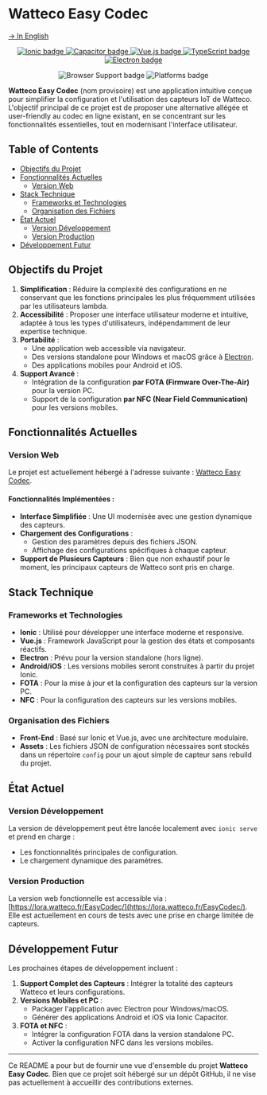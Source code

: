 # Watteco Easy Codec
[→ In English](/README.md)

<p align="center">
    <a href="https://ionicframework.com/" target="_blank">
        <img alt="Ionic badge" title="Built with Ionic" src="https://img.shields.io/badge/Ionic-3880FF?style=for-the-badge&logo=ionic&logoColor=white"/>
    </a>
    <a href="https://capacitorjs.com/" target="_blank">
        <img alt="Capacitor badge" title="Built with Capacitor" src="https://img.shields.io/badge/Capacitor-119EFF?style=for-the-badge&logo=capacitor&logoColor=white"/>
    </a>
    <a href="https://vuejs.org/" target="_blank">
        <img alt="Vue.js badge" title="Built with Vue.js" src="https://img.shields.io/badge/Vue.js-42b883?style=for-the-badge&logo=vue.js&logoColor=white"/>
    </a>
    <a href="https://www.typescriptlang.org/" target="_blank">
        <img alt="TypeScript badge" title="Built with TypeScript" src="https://img.shields.io/badge/TypeScript-3178C6?style=for-the-badge&logo=typescript&logoColor=white"/>
    </a>
    <a href="https://electronjs.org/" target="_blank">
        <img alt="Electron badge" title="Built with Electron!" src="https://img.shields.io/badge/Electron-4E44B6?style=for-the-badge&logo=electron&logoColor=white"/>
    </a>
</p>
<p align="center">
    <img alt="Browser Support badge" title="Works in all modern browsers" src="https://img.shields.io/badge/browser-modern-brightgreen?style=for-the-badge&logo=googlechrome&logoColor=white"/>
    <img alt="Platforms badge" title="Available on Web, Android, and iOS" src="https://img.shields.io/badge/platforms-Web%20|%20Android%20|%20iOS-orange?style=for-the-badge&logo=ionic"/>
</p>


**Watteco Easy Codec** (nom provisoire) est une application intuitive conçue pour simplifier la configuration et l'utilisation des capteurs IoT de Watteco. L'objectif principal de ce projet est de proposer une alternative allégée et user-friendly au codec en ligne existant, en se concentrant sur les fonctionnalités essentielles, tout en modernisant l'interface utilisateur.  
  
## Table of Contents

- [Objectifs du Projet](#objectifs-du-projet)
- [Fonctionnalités Actuelles](#fonctionnalités-actuelles)
  - [Version Web](#version-web)
- [Stack Technique](#stack-technique)
  - [Frameworks et Technologies](#frameworks-et-technologies)
  - [Organisation des Fichiers](#organisation-des-fichiers)
- [État Actuel](#état-actuel)
  - [Version Développement](#version-développement)
  - [Version Production](#version-production)
- [Développement Futur](#développement-futur)

## Objectifs du Projet

1. **Simplification** : Réduire la complexité des configurations en ne conservant que les fonctions principales les plus fréquemment utilisées par les utilisateurs lambda.
2. **Accessibilité** : Proposer une interface utilisateur moderne et intuitive, adaptée à tous les types d'utilisateurs, indépendamment de leur expertise technique.
3. **Portabilité** :
   - Une application web accessible via navigateur.
   - Des versions standalone pour Windows et macOS grâce à [Electron](https://www.electronjs.org/).
   - Des applications mobiles pour Android et iOS.
4. **Support Avancé** :
   - Intégration de la configuration **par FOTA (Firmware Over-The-Air)** pour la version PC.
   - Support de la configuration **par NFC (Near Field Communication)** pour les versions mobiles.

## Fonctionnalités Actuelles

### Version Web
Le projet est actuellement hébergé à l'adresse suivante : [Watteco Easy Codec](https://lora.watteco.fr/EasyCodec/).

#### Fonctionnalités Implémentées :
- **Interface Simplifiée** : Une UI modernisée avec une gestion dynamique des capteurs.
- **Chargement des Configurations** : 
  - Gestion des paramètres depuis des fichiers JSON.
  - Affichage des configurations spécifiques à chaque capteur.
- **Support de Plusieurs Capteurs** : Bien que non exhaustif pour le moment, les principaux capteurs de Watteco sont pris en charge.

## Stack Technique

### Frameworks et Technologies
- **Ionic** : Utilisé pour développer une interface moderne et responsive.
- **Vue.js** : Framework JavaScript pour la gestion des états et composants réactifs.
- **Electron** : Prévu pour la version standalone (hors ligne).
- **Android/iOS** : Les versions mobiles seront construites à partir du projet Ionic.
- **FOTA** : Pour la mise à jour et la configuration des capteurs sur la version PC.
- **NFC** : Pour la configuration des capteurs sur les versions mobiles.

### Organisation des Fichiers
- **Front-End** : Basé sur Ionic et Vue.js, avec une architecture modulaire.
- **Assets** : Les fichiers JSON de configuration nécessaires sont stockés dans un répertoire `config` pour un ajout simple de capteur sans rebuild du projet.

## État Actuel

### Version Développement
La version de développement peut être lancée localement avec `ionic serve` et prend en charge :
- Les fonctionnalités principales de configuration.
- Le chargement dynamique des paramètres.

### Version Production
La version web fonctionnelle est accessible via : [https://lora.watteco.fr/EasyCodec/](https://lora.watteco.fr/EasyCodec/). Elle est actuellement en cours de tests avec une prise en charge limitée de capteurs.

## Développement Futur

Les prochaines étapes de développement incluent :
1. **Support Complet des Capteurs** : Intégrer la totalité des capteurs Watteco et leurs configurations.
2. **Versions Mobiles et PC** : 
   - Packager l'application avec Electron pour Windows/macOS.
   - Générer des applications Android et iOS via Ionic Capacitor.
3. **FOTA et NFC** :
   - Intégrer la configuration FOTA dans la version standalone PC.
   - Activer la configuration NFC dans les versions mobiles.

---

Ce README a pour but de fournir une vue d'ensemble du projet **Watteco Easy Codec**. Bien que ce projet soit hébergé sur un dépôt GitHub, il ne vise pas actuellement à accueillir des contributions externes.

